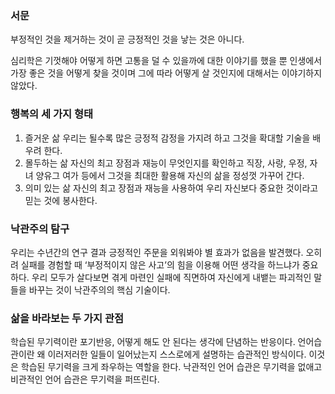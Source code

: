 
### 서문

부정적인 것을 제거하는 것이 곧 긍정적인 것을 낳는 것은 아니다.

심리학은 기껏해야 어떻게 하면 고통을 덜 수 있을까에 대한 이야기를 했을 뿐 인생에서 가장 좋은 것을 어떻게 찾을 것이며 그에 따라 어떻게 살 것인지에 대해서는 이야기하지 않았다.

### 행복의 세 가지 형태

1. 즐거운 삶
우리는 될수록 많은 긍정적 감정을 가지려 하고 그것을 확대할 기술을 배우려 한다.
2. 몰두하는 삶
자신의 최고 장점과 재능이 무엇인지를 확인하고 직장, 사랑, 우정, 자녀 양유그 여가 등에서 그것을 최대한 활용해 자신의 삶을 정성껏 가꾸어 간다.
3. 의미 있는 삶
자신의 최고 장점과 재능을 사용하여 우리 자신보다 중요한 것이라고 믿는 것에 봉사한다.

### 낙관주의 탐구

우리는 수년간의 연구 결과 긍정적인 주문을 외워봐야 별 효과가 없음을 발견했다. 오히려 실패를 경험할 때 ‘부정적이지 않은 사고’의 힘을 이용해 어떤 생각을 하느냐가 중요하다. 우리 모두가 살다보면 겪게 마련인 실패에 직면하여 자신에게 내뱉는 파괴적인 말들을 바꾸는 것이 낙관주의의 핵심 기술이다.

### 삶을 바라보는 두 가지 관점

학습된 무기력이란 포기반응, 어떻게 해도 안 된다는 생각에 단념하는 반응이다.
언어습관이란 왜 이러저러한 일들이 일어났는지 스스로에게 설명하는 습관적인 방식이다. 이것은 학습된 무기력을 크게 좌우하는 역할을 한다. 낙관적인 언어 습관은 무기력을 없애고 비관적인 언어 습관은 무기력을 퍼뜨린다.
